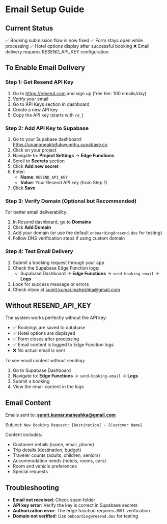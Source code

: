 # Email Setup Guide

## Current Status
✅ Booking submission flow is now fixed
✅ Form stays open while processing
✅ Hotel options display after successful booking
❌ Email delivery requires RESEND_API_KEY configuration

## To Enable Email Delivery

### Step 1: Get Resend API Key
1. Go to https://resend.com and sign up (free tier: 100 emails/day)
2. Verify your email
3. Go to API Keys section in dashboard
4. Create a new API key
5. Copy the API key (starts with `re_`)

### Step 2: Add API Key to Supabase
1. Go to your Supabase dashboard: https://uoanqneaktqfukwunnhu.supabase.co
2. Click on your project
3. Navigate to: **Project Settings** → **Edge Functions**
4. Scroll to **Secrets** section
5. Click **Add new secret**
6. Enter:
   - **Name**: `RESEND_API_KEY`
   - **Value**: Your Resend API key (from Step 1)
7. Click **Save**

### Step 3: Verify Domain (Optional but Recommended)
For better email deliverability:
1. In Resend dashboard, go to **Domains**
2. Click **Add Domain**
3. Add your domain (or use the default `onboarding@resend.dev` for testing)
4. Follow DNS verification steps if using custom domain

### Step 4: Test Email Delivery
1. Submit a booking request through your app
2. Check the Supabase Edge Function logs:
   - Supabase Dashboard → **Edge Functions** → `send-booking-email` → **Logs**
3. Look for success message or errors
4. Check inbox at sumit.kumar.maheshka@gmail.com

## Without RESEND_API_KEY
The system works perfectly without the API key:
- ✅ Bookings are saved to database
- ✅ Hotel options are displayed
- ✅ Form closes after processing
- ✅ Email content is logged to Edge Function logs
- ❌ No actual email is sent

To see email content without sending:
1. Go to Supabase Dashboard
2. Navigate to: **Edge Functions** → `send-booking-email` → **Logs**
3. Submit a booking
4. View the email content in the logs

## Email Content
Emails sent to: **sumit.kumar.maheshka@gmail.com**

Subject: `New Booking Request: [Destination] - [Customer Name]`

Content includes:
- Customer details (name, email, phone)
- Trip details (destination, budget)
- Traveler counts (adults, children, seniors)
- Accommodation needs (hotels, rooms, cars)
- Room and vehicle preferences
- Special requests

## Troubleshooting
- **Email not received**: Check spam folder
- **API key error**: Verify the key is correct in Supabase secrets
- **Authorization error**: The edge function requires JWT verification
- **Domain not verified**: Use `onboarding@resend.dev` for testing
